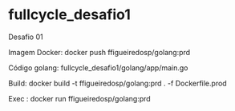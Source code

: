 # fullcycle_desafio1
Desafio 01

Imagem Docker: docker push ffigueiredosp/golang:prd

Código golang: fullcycle_desafio1/golang/app/main.go

Build: docker build -t ffigueiredosp/golang:prd . -f Dockerfile.prod

Exec : docker run ffigueiredosp/golang:prd 

